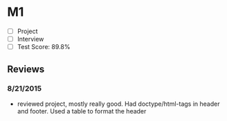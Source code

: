 # M1

- [ ] Project
- [ ] Interview
- [ ] Test Score: 89.8%

## Reviews

### 8/21/2015
- reviewed project, mostly really good. Had doctype/html-tags in header and footer. Used a table to format the header
